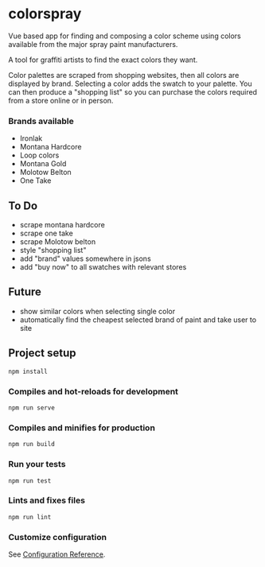 # colorspray

Vue based app for finding and composing a color scheme using colors available from the major spray paint manufacturers. 

A tool for graffiti artists to find the exact colors they want.

Color palettes are scraped from shopping websites, then all colors are displayed by brand. Selecting a color adds the swatch to your palette. You can then produce a "shopping list" so you can purchase the colors required from a store online or in person.


### Brands available
- Ironlak
- Montana Hardcore
- Loop colors
- Montana Gold
- Molotow Belton
- One Take


## To Do
- scrape montana hardcore 
- scrape one take
- scrape Molotow belton
- style "shopping list"
- add "brand" values somewhere in jsons
- add "buy now" to all swatches with relevant stores


## Future
- show similar colors when selecting single color
- automatically find the cheapest selected brand of paint and take user to site


## Project setup
```
npm install
```

### Compiles and hot-reloads for development
```
npm run serve
```

### Compiles and minifies for production
```
npm run build
```

### Run your tests
```
npm run test
```

### Lints and fixes files
```
npm run lint
```

### Customize configuration
See [Configuration Reference](https://cli.vuejs.org/config/).
